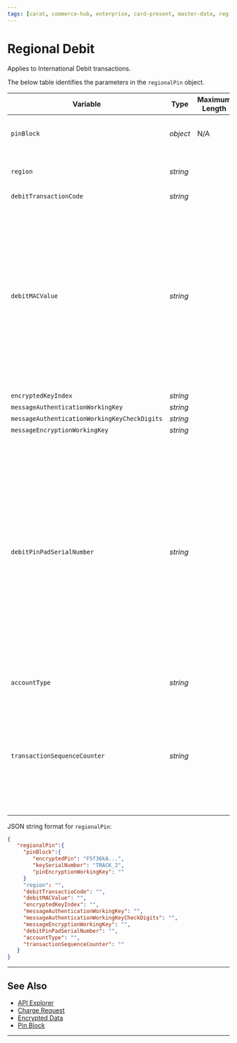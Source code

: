 ```yaml
---
tags: [carat, commerce-hub, enterprise, card-present, master-data, regional-debit, international-debit]
---
```


# Regional Debit

Applies to International Debit transactions.

<!--
type: tab
title: regionalPin
-->

The below table identifies the parameters in the `regionalPin` object.

| Variable | Type | Maximum Length | Description |
| -------- | ---- | ------- | -------------------------------|
| `pinBlock` | *object* | N/A | The [PIN block](?path=docs/Resources/Master-Data/Pin-Block.md) is used to transport a PIN value. |
| `region` | *string* |  | Region of Debit Origin - Canadian, German , etc |
| `debitTransactionCode` | *string* |  |  |
| `debitMACValue` | *string* |  | To confirm that the key data elements of the transaction have not been tampered. MAC protection is required on all Canadian Debit transactions. It is optional when processing U.S. debit/EBT transactions. |
| `encryptedKeyIndex` | *string* |  |  |
| `messageAuthenticationWorkingKey` | *string* |  |  |
| `messageAuthenticationWorkingKeyCheckDigits` | *string* |  |  |
| `messageEncryptionWorkingKey` | *string* |  |  |
| `debitPinPadSerialNumber` | *string* |  | Canadian Debit requests to indicate the serial number of the PIN device being used at the POS.Serial Number of the PIN device in use at the POS. This value must be present on the Chase Merchant Services system in order for any Canadian Debit transactions to process successfully.' |
| `accountType` | *string* |  | Canada debit - Checking, Savings |
| `transactionSequenceCounter` | *string* |  | Required on all Canadian Debit EMV transaction requests. Contains a unique sequence counter for this transaction from this point of sale. |


<!--
type: tab
title: JSON Example 
-->

JSON string format for `regionalPin`:

```json
{
   "regionalPin":{
     "pinBlock":{
        "encryptedPin": "F5f36kA...",
        "keySerialNumber": "TRACK_2",
        "pinEncryptionWorkingKey": ""
     }
     "region": "",
     "debitTransactioCode": "",
     "debitMACValue": "",
     "encryptedKeyIndex": "",
     "messageAuthenticationWorkingKey": "",
     "messageAuthenticationWorkingKeyCheckDigits": "",
     "messageEncryptionWorkingKey": "",
     "debitPinPadSerialNumber": "",
     "accountType": "",
     "transactionSequenceCounter": ""
   }
}
```

<!-- type: tab-end -->

---

## See Also

- [API Explorer](../api/?type=post&path=/payments/v1/charges)
- [Charge Request](?path=docs/Resources/API-Documents/Payments/Charges.md)
- [Encrypted Data](?path=docs/Resources/Master-Data/Encryption-Data.md)
- [Pin Block](?path=docs/Resources/Master-Data/Pin-Block.md)

---



